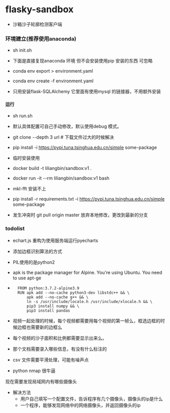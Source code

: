 # flasky-sandbox
- 沙箱沙子轮廓检测客户端

### 环境建立(推荐使用anaconda)
- sh init.sh  


- 下面是直接复现anaconda 环境 但不会安装使用pip 安装的东西 可忽略  
- conda env export > environment.yaml
- conda env create -f environment.yaml

- 只用安装flask-SQLAlchemy  它里面有使用mysql 的链接器，不用额外安装
#### 运行
- sh run.sh
- 默认具体配置可自己手动修改，默认使用debug 模式。
- git clone --depth 3   url  # 下载文件过大的时候解决
- pip install -i https://pypi.tuna.tsinghua.edu.cn/simple some-package 
- 临时安装使用

-  docker build -t liliangbin/sandbox:v1 .
- docker run -it --rm liliangbin/sandbox:v1 bash
- mkl-fft  安装不上
- pip install -r requirements.txt -i https://pypi.tuna.tsinghua.edu.cn/simple some-package
- 发生冲突时  git pull origin master  放弃本地修改，更改到最新的分支
### todolist 
- echart.js  重构为使用服务端运行pyecharts
- 添加边框识别算法的方式
- PIL使用的是python2 
- apk is the package manager for Alpine. You're using Ubuntu. You need to use apt-ge

- ```shell
    FROM python:3.7.2-alpine3.9
    RUN apk add --no-cache python3-dev libstdc++ && \
        apk add --no-cache g++ && \
        ln -s /usr/include/locale.h /usr/include/xlocale.h && \
        pip3 install numpy && \
        pip3 install pandas
  ```
 - 视频一起处理的时候，每个视频都需要用每个视频的第一帧么，框选边框的时候边框也需要新的边框么
 - 每个视频的沙子面积和比例都需要显示出来么。
 - 那个文档需要录入哪些信息，有没有什么标注的
 - csv 文件需要平滑处理，可能有噪声点
 - python nmap  很牛逼
 
 
现在需要发现局域网内有哪些摄像头
- 解决方法
   - 用户自己填写一个配置文件，告诉程序有几个摄像头，摄像头的ip是什么
   - 一个程序，能够发现网络中的网络摄像头，并返回摄像头的ip